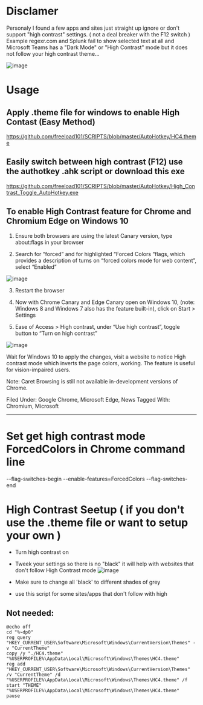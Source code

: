 
# Disclamer

Personaly I found a few apps and sites just straight up ignore or don't support "high contrast" settings. ( not a deal breaker with the F12 switch ) Example regexr.com and Splunk fail to show selected text at all and Microsoft Teams has a "Dark Mode" or "High Contrast" mode but it does not follow your high contrast theme...

![image](https://user-images.githubusercontent.com/4307863/140933612-314f920d-801f-4975-a3bb-50eec14dda5a.png)


# Usage

## Apply .theme file for windows to enable High Contast (Easy Method)
https://github.com/freeload101/SCRIPTS/blob/master/AutoHotkey/HC4.theme

## Easily switch between high contrast (F12) use the authotkey .ahk script or download this exe
https://github.com/freeload101/SCRIPTS/blob/master/AutoHotkey/High_Contrast_Toggle_AutoHotkey.exe


## To enable High Contrast feature for Chrome and Chromium Edge on Windows 10

1. Ensure both browsers are using the latest Canary version, type about:flags in your browser

2. Search for “forced” and for highlighted “Forced Colors “flags, which provides a description of turns on “forced colors mode for web content”, select “Enabled”

![image](https://user-images.githubusercontent.com/4307863/143725262-d64ca45d-c323-45e0-8898-25a67ba5d08c.png)


3. Restart the browser

4.  Now with Chrome Canary and Edge Canary open on Windows 10, (note: Windows  8 and Windows 7 also has the feature built-in), click on Start > Settings

5. Ease of Access > High contrast, under  “Use high contrast”, toggle button to “Turn on high contrast”

![image](https://user-images.githubusercontent.com/4307863/143725265-6be95c9d-5475-450d-afc3-43d39e815ef1.png)

Wait for Windows 10 to apply the changes, visit a website to notice High contrast mode which inverts the page colors, working. The feature is useful for vision-impaired users.

Note: Caret Browsing is still not available in-development versions of Chrome.

Filed Under: Google Chrome, Microsoft Edge, News
Tagged With: Chromium, Microsoft


--------------
# Set get high contrast mode ForcedColors in Chrome command line 

--flag-switches-begin --enable-features=ForcedColors --flag-switches-end 



# High Contrast Seetup ( if you don't use the .theme file or want to setup your own )

- Turn high contrast on
- Tweek your settings so there is no "black" it will help with websites that don't follow High Contrast mode
![image](https://user-images.githubusercontent.com/4307863/143724714-23b1f69c-b0e0-416e-bc93-ca7f3ce1913b.png)

 - Make sure to change all 'black' to different shades of grey
 - use this script for some sites/apps that don't follow with high
  
   



## Not needed: 

    @echo off
    cd "%~dp0"
    reg query    "HKEY_CURRENT_USER\Software\Microsoft\Windows\CurrentVersion\Themes" -v "CurrentTheme" 
    copy /y "./HC4.theme" "%USERPROFILE%\AppData\Local\Microsoft\Windows\Themes\HC4.theme"
    reg add "HKEY_CURRENT_USER\Software\Microsoft\Windows\CurrentVersion\Themes" /v "CurrentTheme" /d "%USERPROFILE%\AppData\Local\Microsoft\Windows\Themes\HC4.theme" /f  
    start "THEME" "%USERPROFILE%\AppData\Local\Microsoft\Windows\Themes\HC4.theme"
    pause



